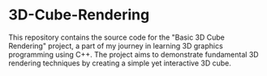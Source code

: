 # 3D-Cube-Rendering
This repository contains the source code for the "Basic 3D Cube Rendering" project, a part of my journey in learning 3D graphics programming using C++. The project aims to demonstrate fundamental 3D rendering techniques by creating a simple yet interactive 3D cube.
